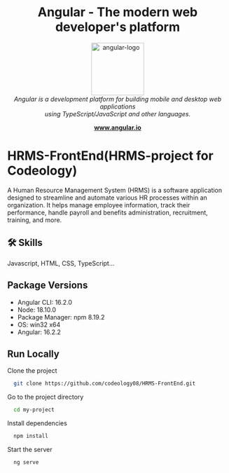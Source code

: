 <h1 align="center">Angular - The modern web developer's platform</h1>

<p align="center">
  <img src="aio/src/assets/images/logos/angular/angular.png" alt="angular-logo" width="120px" height="120px"/>
  <br>
  <em>Angular is a development platform for building mobile and desktop web applications
    <br> using TypeScript/JavaScript and other languages.</em>
  <br>
</p>

<p align="center">
  <a href="https://www.angular.io"><strong>www.angular.io</strong></a>
  <br>
</p>

# HRMS-FrontEnd(HRMS-project for Codeology)

A Human Resource Management System (HRMS) is a software application designed to streamline and automate various HR processes within an organization. It helps manage employee information, track their performance, handle payroll and benefits administration, recruitment, training, and more.

## 🛠 Skills

Javascript, HTML, CSS, TypeScript...

## Package Versions

- Angular CLI: 16.2.0
- Node: 18.10.0
- Package Manager: npm 8.19.2
- OS: win32 x64
- Angular: 16.2.2

## Run Locally

Clone the project

```bash
  git clone https://github.com/codeology08/HRMS-FrontEnd.git
```

Go to the project directory

```bash
  cd my-project
```

Install dependencies

```bash
  npm install
```

Start the server

```bash
  ng serve
```
